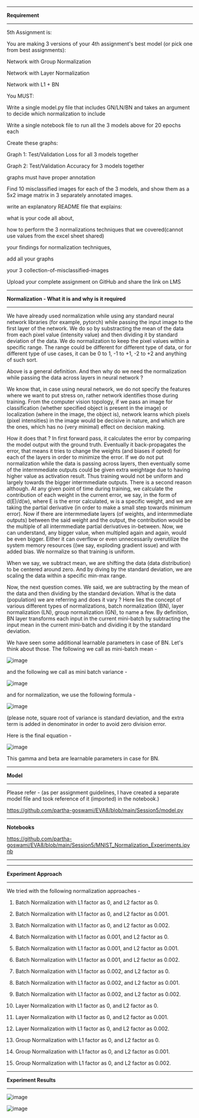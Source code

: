 --------------------------------------------------------------------------------------------------------------------------------------------------------------------
**Requirement**

--------------------------------------------------------------------------------------------------------------------------------------------------------------------

5th Assignment is:

You are making 3 versions of your 4th assignment's best model (or pick one from best assignments):

Network with Group Normalization

Network with Layer Normalization

Network with L1 + BN

You MUST:

Write a single model.py file that includes GN/LN/BN and takes an argument to decide which normalization to include

Write a single notebook file to run all the 3 models above for 20 epochs each

Create these graphs:

Graph 1: Test/Validation Loss for all 3 models together

Graph 2: Test/Validation Accuracy for 3 models together

graphs must have proper annotation

Find 10 misclassified images for each of the 3 models, and show them as a 5x2 image matrix in 3 separately annotated images. 

write an explanatory README file that explains:

what is your code all about,

how to perform the 3 normalizations techniques that we covered(cannot use values from the excel sheet shared)

your findings for normalization techniques,

add all your graphs

your 3 collection-of-misclassified-images 

Upload your complete assignment on GitHub and share the link on LMS



--------------------------------------------------------------------------------------------------------------------------------------------------------------------
**Normalization - What it is and why is it required**

--------------------------------------------------------------------------------------------------------------------------------------------------------------------

We have already used normalization while using any standard neural network libraries (for example, pytorch) while passing the input image to the first layer of the network. We do so by substracting the mean of the data from each pixel value (intensity value) and then dividing it by standard deviation of the data. We do normalization to keep the pixel values within a specific range. The range could be different for different type of data, or for different type of use cases, it can be 0 to 1, -1 to +1, -2 to +2 and anything of such sort.

Above is a general definition. And then why do we need the normalization while passing the data across layers in neural network ?

We know that, in case using neural network, we do not specify the features where we want to put stress on, rather network identifies those during training. From the computer vision topology, if we pass an image for classification (whether specified object is present in the image) or localization (where in the image, the object is), network learns which pixels (pixel intensities) in the image would be decisive in nature, and which are the ones, which has no (very minimal) effect on decision making.

How it does that ? In first forward pass, it calculates the error by comparing the model output with the ground truth. Eventually it back-propagates the error, that means it tries to change the weights (and biases if opted) for each of the layers in order to minimize the error. If we do not put normalization while the data is passing across layers, then eventually some of the intermmediate outputs could be given extra weightage due to having higher value as activation result. Thus training would not be uniform and largely towards the bigger intermmediate outputs. There is a second reason although. At any given point of time during training, we calculate the contribution of each weight in the current error, we say, in the form of d(E)/d(w), where E is the error calculated, w is a specific weight, and we are taking the partial derivative (in order to make a small step towards minimum error). Now if there are intermmediate layers (of weights, and intermmediate outputs) between the said weight and the output, the contribution would be the multiple of all intermmediate partial derivatives in-between. Now, we can understand, any bigger value, when multipled again and again, would be even bigger. Either it can overflow or even unnecessarily overutilize the system memory resources ((we say, exploding gradient issue) and with added bias. We normalize so that training is uniform.

When we say, we subtract mean, we are shifting the data (data distribution) to be centered around zero. And by diving by the standard deviation, we are scaling the data within a specific min-max range.

Now, the next question comes. We said, we are subtracting by the mean of the data and then dividing by the standard deviation. What is the data (population) we are referring and does it vary ? Here lies the concept of various different types of normalizations, batch normalization (BN), layer normalization (LN), group normalization (GN), to name a few. By definition, BN layer transforms each input in the current mini-batch by subtracting the input mean in the current mini-batch and dividing it by the standard deviation. 

We have seen some additional learnable parameters in case of BN. Let's think about those. The following we call as mini-batch mean - 

![image](https://user-images.githubusercontent.com/46663815/215022154-622d2173-b359-4a1b-875a-69ab0c37e028.png)

and the following we call as mini batch variance - 

![image](https://user-images.githubusercontent.com/46663815/215022429-a5277b2c-6799-4df3-9019-3e8712fc3750.png)

and for normalization, we use the following formula - 

![image](https://user-images.githubusercontent.com/46663815/215022545-d93d15ae-56bb-4907-8d60-7910dc12ba43.png)

(please note, square root of variance is standard deviation, and the extra term is added in denominator in order to avoid zero division error.

Here is the final equation - 

![image](https://user-images.githubusercontent.com/46663815/215023052-423bc15b-dec6-40ad-a570-7582b3bd0f4d.png)

This gamma and beta are learnable parameters in case for BN.


--------------------------------------------------------------------------------------------------------------------------------------------------------------------
**Model**

--------------------------------------------------------------------------------------------------------------------------------------------------------------------
Please refer - 
(as per assignment guidelines, I have created a separate model file and took reference of it (imported) in the notebook.)

https://github.com/partha-goswami/EVA8/blob/main/Session5/model.py

--------------------------------------------------------------------------------------------------------------------------------------------------------------------
**Notebooks**

https://github.com/partha-goswami/EVA8/blob/main/Session5/MNIST_Normalization_Experiments.ipynb

--------------------------------------------------------------------------------------------------------------------------------------------------------------------



--------------------------------------------------------------------------------------------------------------------------------------------------------------------
**Experiment Approach**

--------------------------------------------------------------------------------------------------------------------------------------------------------------------

We tried with the following normalization approaches - 

1. Batch Normalization with L1 factor as 0, and L2 factor as 0.
2. Batch Normalization with L1 factor as 0, and L2 factor as 0.001.
3. Batch Normalization with L1 factor as 0, and L2 factor as 0.002.
4. Batch Normalization with L1 factor as 0.001, and L2 factor as 0.
5. Batch Normalization with L1 factor as 0.001, and L2 factor as 0.001.
6. Batch Normalization with L1 factor as 0.001, and L2 factor as 0.002.
7. Batch Normalization with L1 factor as 0.002, and L2 factor as 0.
8. Batch Normalization with L1 factor as 0.002, and L2 factor as 0.001.
9. Batch Normalization with L1 factor as 0.002, and L2 factor as 0.002.

10. Layer Normalization with L1 factor as 0, and L2 factor as 0.
11. Layer Normalization with L1 factor as 0, and L2 factor as 0.001.
12. Layer Normalization with L1 factor as 0, and L2 factor as 0.002.
13. Group Normalization with L1 factor as 0, and L2 factor as 0.
14. Group Normalization with L1 factor as 0, and L2 factor as 0.001.
15. Group Normalization with L1 factor as 0, and L2 factor as 0.002.

--------------------------------------------------------------------------------------------------------------------------------------------------------------------
**Experiment Results**

--------------------------------------------------------------------------------------------------------------------------------------------------------------------

![image](https://user-images.githubusercontent.com/46663815/215028170-7a55cb93-3549-48e4-8857-c16b46d98e42.png)

![image](https://user-images.githubusercontent.com/46663815/215028262-3942f245-0c50-41ff-85fc-4ea41c1bb138.png)


